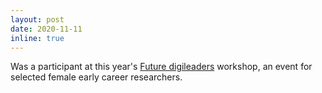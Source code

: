 ```yaml
---
layout: post
date: 2020-11-11
inline: true
---
```


Was a participant at this year's [Future digileaders](https://www.digitalfutures.kth.se/events/future-digileaders/) workshop, an event for selected female early career researchers.
